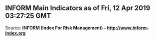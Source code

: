 ## INFORM Main Indicators as of Fri, 12 Apr 2019 03:27:25 GMT

Source: **INFORM (Index For Risk Management) - http://www.inform-index.org**